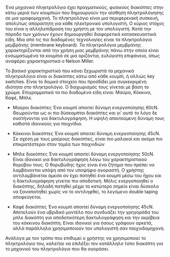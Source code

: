 Ένα μηχανικό πληκτρολόγιο έχει πραγματικούς, φυσικούς διακόπτες στην κάτω μεριά των κουμπιών που δημιουργούν την αίσθηση πληκτρολόγησης σε μια γραφομηχανή.
Το πληκτρολόγιο είναι μια περιφερειακή συσκευή, απολύτως απαραίτητη για κάθε ηλεκτρονικό υπολογιστή.
Ο κύριος στόχος του είναι η αλληλεπίδραση του χρήστη με τον υπολογιστή. Κατά την πάροδο των χρόνων έχουν δημιουργηθεί διαφορετικά κατασκευαστικά είδη. 
Μια από τις πιο διαδομένες τεχνολογίες είναι τα πληκτρολόγια μεμβράνης (membrane keyboard). Τα πληκτρολόγια μεμβράνης χαρακτηρίζονται από την χρήση μιας 
μεμβράνης πάνω στην οποία είναι ενσωματωμένα τα κουμπιά σε μια οριζόντια, ευλύγιστη επιφάνεια, όπως αναφέρει χαρακτηριστικά ο Nelson Miller.

Το βασικό χαρακτηριστικό που κάνει ξεχωριστά τα μηχανικά πληκτρολόγια είναι οι διακόπτες κάτω από κάθε κουμπί, ή αλλιώς key switches. 
Είναι το δομικό στοιχείο που προσδίδει μια συγκεκριμένη ιδιότητα στο πληκτρολόγιο. Ο διαχωρισμός τους γίνεται με βάση το χρώμα. 
Επιγραμματικά τα πιο διαδομένα είδη είναι: Μαύρα, Κόκκινα, Καφέ, Μπλε.

- Μαύροι διακόπτες
Ένα κουμπί απαιτεί δύναμη ενεργοποίησης 60cN. Θεωρούνται ως οι πιο δύσκαμπτοι διακόπτες και γι’ αυτό το λόγο δε συστήνονται για δακτυλογράφηση. Η υψηλή απαιτούμενη δύναμη τους καθιστά ιδανικούς για παιχνίδια.

- Κόκκινοι διακόπτες
Ένα κουμπί απαιτεί δύναμη ενεργοποίησης 45cN. Σε σχέση με τους μαύρους διακόπτες, είναι πιο μαλακοί και ακόμα πιο επικρατέστεροι στον τομέα των παιχνιδιών

- Μπλε διακόπτες
Ένα κουμπί απαιτεί δύναμη ενεργοποίησης 50cN. Είναι ιδανικοί για δακτυλογράφηση λόγω του χαρακτηριστικού θορύβου τους. Ο θορυβώδης ήχος είναι ένα ζήτημα που πρέπει να λαμβάνονται υπόψη από τον υποψήφιο αγοραστή. Ο χρήστης αντιλαμβάνεται άμεσα αν έχει πατηθεί ένα κουμπί μέσω του ήχου και η δακτυλογράφηση γίνεται πιο αποδοτική. Μόλις ενεργοποιηθεί ο διακόπτης, δηλαδή πατηθεί μέχρι το κατώτερο σημείο είναι δύσκολο να ξαναπατηθεί χωρίς να το αντιληφθεί, το λεγόμενο double taping αποφεύγεται.

- Καφέ διακόπτες
Ένα κουμπί απαιτεί δύναμη ενεργοποίησης 45cN. Αποτελούν ένα υβριδικό μοντέλο που συνδυάζει την γρηγοράδα του μπλε διακόπτη για αποδοτικότερη δακτυλογράφηση και την ακρίβεια του κόκκινου διακόπτη. Είναι ιδανικοί για όσους γράφουν αρκετά, αλλά παράλληλα χρησιμοποιούν τον υπολογιστή σαν παιχνιδομηχανή.

Ανάλογα με τον τρόπο που επιθυμεί ο χρήστης να χρησιμοποιεί το πληκτρολόγιο του, καλείται να επιλέξει τον κατάλληλο τύπο διακόπτη για το μηχανικό του πληκτρολόγιο που θα αγοράσει.

